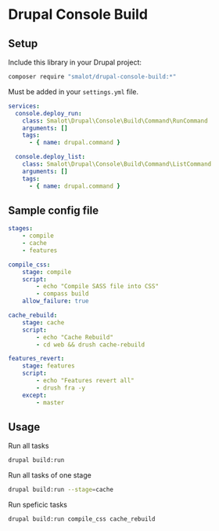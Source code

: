 # Drupal Console Build




## Setup


Include this library in your Drupal project:

````sh
composer require "smalot/drupal-console-build:*"
````

Must be added in your `settings.yml` file.

````yaml
services:
  console.deploy_run:
    class: Smalot\Drupal\Console\Build\Command\RunCommand
    arguments: []
    tags:
      - { name: drupal.command }

  console.deploy_list:
    class: Smalot\Drupal\Console\Build\Command\ListCommand
    arguments: []
    tags:
      - { name: drupal.command }
````


## Sample config file


````yaml
stages:
    - compile
    - cache
    - features

compile_css:
    stage: compile
    script:
        - echo "Compile SASS file into CSS"
        - compass build
    allow_failure: true

cache_rebuild:
    stage: cache
    script:
        - echo "Cache Rebuild"
        - cd web && drush cache-rebuild

features_revert:
    stage: features
    script:
        - echo "Features revert all"
        - drush fra -y
    except:
        - master
````


## Usage

Run all tasks

````sh
drupal build:run
````

Run all tasks of one stage

````sh
drupal build:run --stage=cache
````

Run speficic tasks

````sh
drupal build:run compile_css cache_rebuild
````
